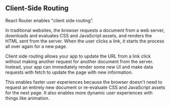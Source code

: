 ## Client-Side Routing

React Router enables "client side routing".

In traditional websites, the browser requests a document from a web server, downloads and evaluates CSS and
JavaScript assets, and renders the HTML sent from the server. When the user clicks a link, it starts the
process all over again for a new page.

Client side routing allows your app to update the URL from a link click without making another request
for another document from the server. Instead, your app can immediately render some new UI and make data
requests with fetch to update the page with new information.

This enables faster user experiences because the browser doesn't need to request an entirely new document
or re-evaluate CSS and JavaScript assets for the next page. It also enables more dynamic user experiences
with things like animation.
